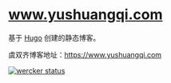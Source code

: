 
# www.yushuangqi.com
基于 [Hugo](http://www.hugo.yushuangqi.com) 创建的静态博客。

虞双齐博客地址：https://www.yushuangqi.com

[![wercker status](https://app.wercker.com/status/3864458bb94a4d3451d55c5e6534403a/s "wercker status")](https://app.wercker.com/project/bykey/3864458bb94a4d3451d55c5e6534403a)